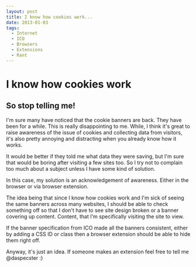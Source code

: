 ```yaml
---
layout: post
title: I know how cookies work...
date: 2013-01-03
tags: 
  - Internet
  - ICO
  - Browsers
  - Extensions
  - Rant
---
```


I know how cookies work
=======================
So stop telling me!
-------------------

I'm sure many have noticed that the cookie banners are back. They have been for a while.
This is really disappointing to me. While, I think it's great to raise awareness of the issue of
cookies and collecting data from visitors, it's also pretty annoying and distracting when you already know how it works.

It would be better if they told me what data they were saving, but I'm sure that would be boring after visiting a few sites too.
So I try not to complain too much about a subject unless I have some kind of solution.

In this case, my solution is an acknowledgement of awareness. Either in the browser or via browser extension.

The idea being that since I know how cookies work and I'm sick of seeing the same banners across many websites, I should be able 
to check something off so that I don't have to see site design broken or a banner covering up content. Content, that I'm
specifically visiting the site to view.

If the banner specification from ICO made all the banners consistent, either by adding a CSS ID or class then a browser
extension should be able to hide them right off.

Anyway, it's just an idea. If someone makes an extension feel free to tell me @daspecster :)
